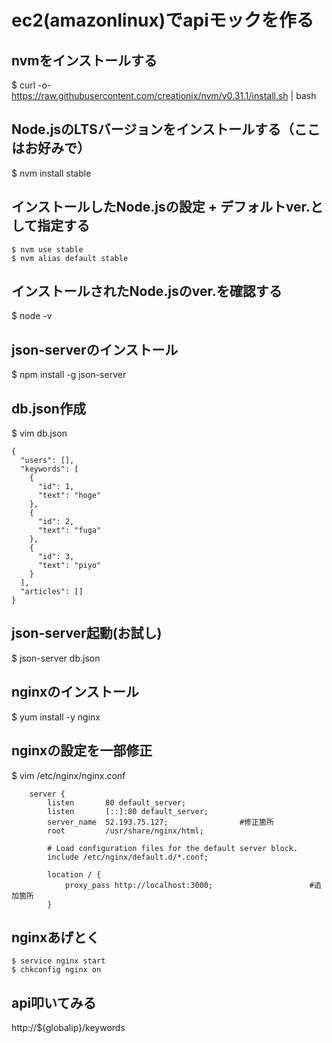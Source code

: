 # ec2(amazonlinux)でapiモックを作る


## nvmをインストールする
$ curl -o- https://raw.githubusercontent.com/creationix/nvm/v0.31.1/install.sh | bash

## Node.jsのLTSバージョンをインストールする（ここはお好みで）
$ nvm install stable

## インストールしたNode.jsの設定 + デフォルトver.として指定する
```
$ nvm use stable
$ nvm alias default stable
```

## インストールされたNode.jsのver.を確認する
$ node -v

## json-serverのインストール
$ npm install -g json-server

## db.json作成
$ vim db.json
```
{
  "users": [],
  "keywords": [
    {
      "id": 1,
      "text": "hoge"
    },
    {
      "id": 2,
      "text": "fuga"
    },
    {
      "id": 3,
      "text": "piyo"
    }
  ],
  "articles": []
}
```

## json-server起動(お試し)
$ json-server db.json

## nginxのインストール
$ yum install -y nginx

## nginxの設定を一部修正
$ vim /etc/nginx/nginx.conf
```
    server {
        listen       80 default_server;
        listen       [::]:80 default_server;
        server_name  52.193.75.127;                #修正箇所
        root         /usr/share/nginx/html;

        # Load configuration files for the default server block.
        include /etc/nginx/default.d/*.conf;

        location / {
            proxy_pass http://localhost:3000;　　　　　　　　　　　　　#追加箇所
        }
```

## nginxあげとく
```
$ service nginx start
$ chkconfig nginx on
```

## api叩いてみる
http://${globalip}/keywords
